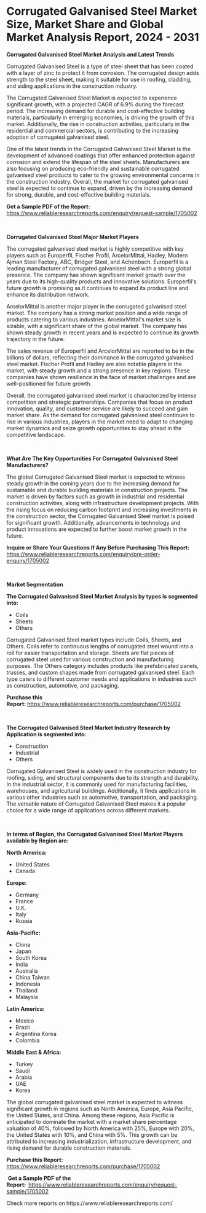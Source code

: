 <p><h1>Corrugated Galvanised Steel Market Size, Market Share and Global Market Analysis Report, 2024 - 2031</h1></p><p><strong>Corrugated Galvanised Steel Market Analysis and Latest Trends</strong></p>
<p><p>Corrugated Galvanised Steel is a type of steel sheet that has been coated with a layer of zinc to protect it from corrosion. The corrugated design adds strength to the steel sheet, making it suitable for use in roofing, cladding, and siding applications in the construction industry.</p><p>The Corrugated Galvanised Steel Market is expected to experience significant growth, with a projected CAGR of 6.9% during the forecast period. The increasing demand for durable and cost-effective building materials, particularly in emerging economies, is driving the growth of this market. Additionally, the rise in construction activities, particularly in the residential and commercial sectors, is contributing to the increasing adoption of corrugated galvanised steel.</p><p>One of the latest trends in the Corrugated Galvanised Steel Market is the development of advanced coatings that offer enhanced protection against corrosion and extend the lifespan of the steel sheets. Manufacturers are also focusing on producing eco-friendly and sustainable corrugated galvanised steel products to cater to the growing environmental concerns in the construction industry. Overall, the market for corrugated galvanised steel is expected to continue to expand, driven by the increasing demand for strong, durable, and cost-effective building materials.</p></p>
<p><strong>Get a Sample PDF of the Report:&nbsp;</strong> <a href="https://www.reliableresearchreports.com/enquiry/request-sample/1705002">https://www.reliableresearchreports.com/enquiry/request-sample/1705002</a></p>
<p>&nbsp;</p>
<p><strong>Corrugated Galvanised Steel Major Market Players</strong></p>
<p><p>The corrugated galvanised steel market is highly competitive with key players such as Europerfil, Fischer Profil, ArcelorMittal, Hadley, Modern Ajman Steel Factory, ABC, Bridger Steel, and Achenbach. Europerfil is a leading manufacturer of corrugated galvanised steel with a strong global presence. The company has shown significant market growth over the years due to its high-quality products and innovative solutions. Europerfil's future growth is promising as it continues to expand its product line and enhance its distribution network.</p><p>ArcelorMittal is another major player in the corrugated galvanised steel market. The company has a strong market position and a wide range of products catering to various industries. ArcelorMittal's market size is sizable, with a significant share of the global market. The company has shown steady growth in recent years and is expected to continue its growth trajectory in the future.</p><p>The sales revenue of Europerfil and ArcelorMittal are reported to be in the billions of dollars, reflecting their dominance in the corrugated galvanised steel market. Fischer Profil and Hadley are also notable players in the market, with steady growth and a strong presence in key regions. These companies have shown resilience in the face of market challenges and are well-positioned for future growth.</p><p>Overall, the corrugated galvanised steel market is characterized by intense competition and strategic partnerships. Companies that focus on product innovation, quality, and customer service are likely to succeed and gain market share. As the demand for corrugated galvanised steel continues to rise in various industries, players in the market need to adapt to changing market dynamics and seize growth opportunities to stay ahead in the competitive landscape.</p></p>
<p>&nbsp;</p>
<p><strong>What Are The Key Opportunities For Corrugated Galvanised Steel Manufacturers?</strong></p>
<p><p>The global Corrugated Galvanised Steel market is expected to witness steady growth in the coming years due to the increasing demand for sustainable and durable building materials in construction projects. The market is driven by factors such as growth in industrial and residential construction activities, along with infrastructure development projects. With the rising focus on reducing carbon footprint and increasing investments in the construction sector, the Corrugated Galvanised Steel market is poised for significant growth. Additionally, advancements in technology and product innovations are expected to further boost market growth in the future.</p></p>
<p><strong>Inquire or Share Your Questions If Any Before Purchasing This Report:</strong> <a href="https://www.reliableresearchreports.com/enquiry/pre-order-enquiry/1705002">https://www.reliableresearchreports.com/enquiry/pre-order-enquiry/1705002</a></p>
<p>&nbsp;</p>
<p><strong>Market Segmentation</strong></p>
<p><strong>The Corrugated Galvanised Steel Market Analysis by types is segmented into:</strong></p>
<p><ul><li>Coils</li><li>Sheets</li><li>Others</li></ul></p>
<p><p>Corrugated Galvanised Steel market types include Coils, Sheets, and Others. Coils refer to continuous lengths of corrugated steel wound into a roll for easier transportation and storage. Sheets are flat pieces of corrugated steel used for various construction and manufacturing purposes. The Others category includes products like prefabricated panels, trusses, and custom shapes made from corrugated galvanised steel. Each type caters to different customer needs and applications in industries such as construction, automotive, and packaging.</p></p>
<p><strong>Purchase this Report:&nbsp;</strong><a href="https://www.reliableresearchreports.com/purchase/1705002">https://www.reliableresearchreports.com/purchase/1705002</a></p>
<p>&nbsp;</p>
<p><strong>The Corrugated Galvanised Steel Market Industry Research by Application is segmented into:</strong></p>
<p><ul><li>Construction</li><li>Industrial</li><li>Others</li></ul></p>
<p><p>Corrugated Galvanised Steel is widely used in the construction industry for roofing, siding, and structural components due to its strength and durability. In the industrial sector, it is commonly used for manufacturing facilities, warehouses, and agricultural buildings. Additionally, it finds applications in various other industries such as automotive, transportation, and packaging. The versatile nature of Corrugated Galvanised Steel makes it a popular choice for a wide range of applications across different markets.</p></p>
<p>&nbsp;</p>
<p><strong>In terms of Region, the Corrugated Galvanised Steel Market Players available by Region are:</strong></p>
<p>
    <p> <strong> North America: </strong>
        <ul>
            <li>United States</li>
            <li>Canada</li>
        </ul>
        </p> 
    <p> <strong> Europe: </strong>
        <ul>
            <li>Germany</li>
            <li>France</li>
            <li>U.K.</li>
            <li>Italy</li>
            <li>Russia</li>
        </ul>
        </p> 
    <p> <strong> Asia-Pacific: </strong>
        <ul>
            <li>China</li>
            <li>Japan</li>
            <li>South Korea</li>
            <li>India</li>
            <li>Australia</li>
            <li>China Taiwan</li>
            <li>Indonesia</li>
            <li>Thailand</li>
            <li>Malaysia</li>
        </ul>
        </p> 
    <p> <strong> Latin America: </strong>
        <ul>
            <li>Mexico</li>
            <li>Brazil</li>
            <li>Argentina Korea</li>
            <li>Colombia</li>
        </ul>
        </p> 
    <p> <strong> Middle East & Africa: </strong>
        <ul>
            <li>Turkey</li>
            <li>Saudi</li>
            <li>Arabia</li>
            <li>UAE</li>
            <li>Korea</li>
        </ul>
    </p>
    </p>
<p><p>The global corrugated galvanised steel market is expected to witness significant growth in regions such as North America, Europe, Asia Pacific, the United States, and China. Among these regions, Asia Pacific is anticipated to dominate the market with a market share percentage valuation of 40%, followed by North America with 25%, Europe with 20%, the United States with 10%, and China with 5%. This growth can be attributed to increasing industrialization, infrastructure development, and rising demand for durable construction materials.</p></p>
<p><strong>Purchase this Report: </strong><a href="https://www.reliableresearchreports.com/purchase/1705002">https://www.reliableresearchreports.com/purchase/1705002</a></p>
<p>&nbsp;<strong>Get a Sample PDF of the Report:&nbsp;&nbsp;</strong><a href="https://www.reliableresearchreports.com/enquiry/request-sample/1705002">https://www.reliableresearchreports.com/enquiry/request-sample/1705002</a></p>
<p><strong></strong></p>
<p>Check more reports on https://www.reliableresearchreports.com/</p>
